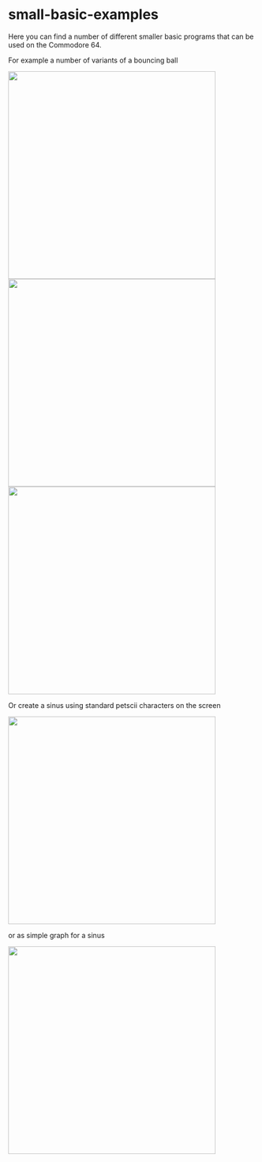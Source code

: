 # small-basic-examples
Here you can find a number of different smaller basic programs that can be used on the Commodore 64.

For example a number of variants of a bouncing ball

<img src="https://github.com/justforthefunofit/small-basic-examples/assets/116113817/a45ca521-188e-43bd-a6c1-b9e0203fe67d)" width="420">
<img src="https://github.com/justforthefunofit/small-basic-examples/assets/116113817/fac846f9-8453-463e-a91d-e6fbbb5e423e)" width="420">
<img src="https://github.com/justforthefunofit/small-basic-examples/assets/116113817/263d97d3-4def-436a-add8-2ce28f3baa52)" width="420">

Or create a sinus using standard petscii characters on the screen

<img src="https://github.com/justforthefunofit/small-basic-examples/assets/116113817/dfb46469-a183-4368-a737-98dc389a63eb)" width="420">

or as simple graph for a sinus

<img src="https://github.com/justforthefunofit/small-basic-examples/assets/116113817/400be91f-f5ba-4077-a1f0-3f994cecf122)" width="420">

